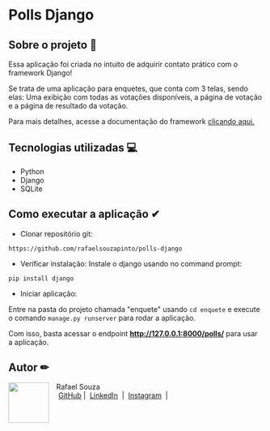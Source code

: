 # Polls Django

## Sobre o projeto 🚀
Essa aplicação foi criada no intuito de adquirir contato prático com o framework Django!

Se trata de uma aplicação para enquetes, que conta com 3 telas, sendo elas: Uma exibição com todas as votações disponíveis, a página de votação e a página de resultado da votação.

Para mais detalhes, acesse a documentação do framework [clicando aqui.](https://docs.djangoproject.com/pt-br/5.1/intro/)
  
## Tecnologias utilizadas 💻
- Python
- Django
- SQLite

## Como executar a aplicação ✔
- Clonar repositório git:
```
https://github.com/rafaelsouzapinto/polls-django
```

- Verificar instalação:
Instale o django usando no command prompt:
```
pip install django
```

- Iniciar aplicação:

Entre na pasta do projeto chamada "enquete" usando `cd enquete` e execute o comando `manage.py runserver` para rodar a aplicação.

Com isso, basta acessar o endpoint **http://127.0.0.1:8000/polls/** para usar a aplicação.

## Autor ✏
<p>
    <img 
      align=left 
      margin=10 
      width=80 
      src="https://avatars.githubusercontent.com/u/154285174?s=400&u=0e8ab4b76e1a16d35419d57284b8c545b2015dc0&v=4"
    />
    <p>&nbsp&nbsp&nbspRafael Souza<br>
    &nbsp&nbsp&nbsp
    <a href="https://github.com/rafaelsouzapinto">
    GitHub</a>&nbsp;|&nbsp;
    <a href="https://www.linkedin.com/in/rafaelsouzapinto/">LinkedIn</a>
&nbsp;|&nbsp;
    <a href="https://www.instagram.com/antonyrafaeo/">
    Instagram</a>
&nbsp;|&nbsp;</p>
</p>
<br/><br/>
<p>
